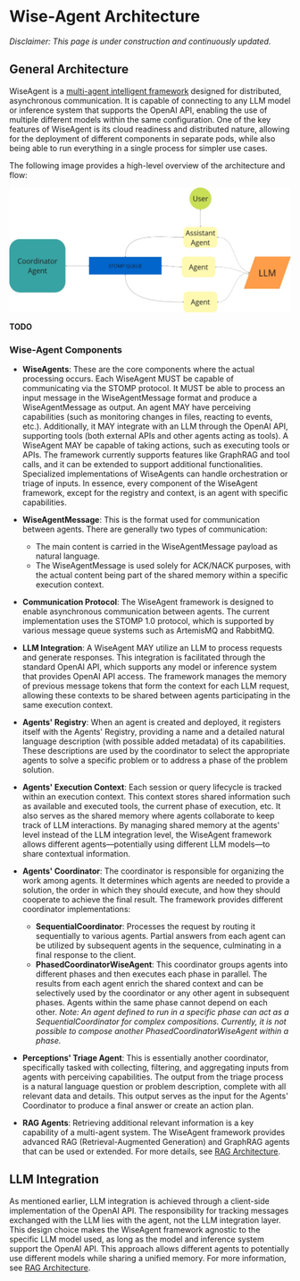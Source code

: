 # Wise-Agent Architecture

*Disclaimer: This page is under construction and continuously updated.*

## General Architecture

WiseAgent is a [multi-agent intelligent framework](multi_agents.md) designed for distributed, asynchronous communication. It is capable of connecting to any LLM model or inference system that supports the OpenAI API, enabling the use of multiple different models within the same configuration. One of the key features of WiseAgent is its cloud readiness and distributed nature, allowing for the deployment of different components in separate pods, while also being able to run everything in a single process for simpler use cases.

The following image provides a high-level overview of the architecture and flow:

![architecture](/images/architecture.jpg)

**TODO**

### Wise-Agent Components

* **WiseAgents**: These are the core components where the actual processing occurs. Each WiseAgent MUST be capable of communicating via the STOMP protocol. It MUST be able to process an input message in the WiseAgentMessage format and produce a WiseAgentMessage as output. An agent MAY have perceiving capabilities (such as monitoring changes in files, reacting to events, etc.). Additionally, it MAY integrate with an LLM through the OpenAI API, supporting tools (both external APIs and other agents acting as tools). A WiseAgent MAY be capable of taking actions, such as executing tools or APIs. The framework currently supports features like GraphRAG and tool calls, and it can be extended to support additional functionalities. Specialized implementations of WiseAgents can handle orchestration or triage of inputs. In essence, every component of the WiseAgent framework, except for the registry and context, is an agent with specific capabilities.

* **WiseAgentMessage**: This is the format used for communication between agents. There are generally two types of communication:
  * The main content is carried in the WiseAgentMessage payload as natural language.
  * The WiseAgentMessage is used solely for ACK/NACK purposes, with the actual content being part of the shared memory within a specific execution context.

* **Communication Protocol**: The WiseAgent framework is designed to enable asynchronous communication between agents. The current implementation uses the STOMP 1.0 protocol, which is supported by various message queue systems such as ArtemisMQ and RabbitMQ.

* **LLM Integration**: A WiseAgent MAY utilize an LLM to process requests and generate responses. This integration is facilitated through the standard OpenAI API, which supports any model or inference system that provides OpenAI API access. The framework manages the memory of previous message tokens that form the context for each LLM request, allowing these contexts to be shared between agents participating in the same execution context.

* **Agents' Registry**: When an agent is created and deployed, it registers itself with the Agents' Registry, providing a name and a detailed natural language description (with possible added metadata) of its capabilities. These descriptions are used by the coordinator to select the appropriate agents to solve a specific problem or to address a phase of the problem solution.

* **Agents' Execution Context**: Each session or query lifecycle is tracked within an execution context. This context stores shared information such as available and executed tools, the current phase of execution, etc. It also serves as the shared memory where agents collaborate to keep track of LLM interactions. By managing shared memory at the agents' level instead of the LLM integration level, the WiseAgent framework allows different agents—potentially using different LLM models—to share contextual information.

* **Agents' Coordinator**: The coordinator is responsible for organizing the work among agents. It determines which agents are needed to provide a solution, the order in which they should execute, and how they should cooperate to achieve the final result. The framework provides different coordinator implementations:
  * **SequentialCoordinator**: Processes the request by routing it sequentially to various agents. Partial answers from each agent can be utilized by subsequent agents in the sequence, culminating in a final response to the client.
  * **PhasedCoordinatorWiseAgent**: This coordinator groups agents into different phases and then executes each phase in parallel. The results from each agent enrich the shared context and can be selectively used by the coordinator or any other agent in subsequent phases. Agents within the same phase cannot depend on each other.
    *Note: An agent defined to run in a specific phase can act as a SequentialCoordinator for complex compositions. Currently, it is not possible to compose another PhasedCoordinatorWiseAgent within a phase.*

* **Perceptions' Triage Agent**: This is essentially another coordinator, specifically tasked with collecting, filtering, and aggregating inputs from agents with perceiving capabilities. The output from the triage process is a natural language question or problem description, complete with all relevant data and details. This output serves as the input for the Agents' Coordinator to produce a final answer or create an action plan.

* **RAG Agents**: Retrieving additional relevant information is a key capability of a multi-agent system. The WiseAgent framework provides advanced RAG (Retrieval-Augmented Generation) and GraphRAG agents that can be used or extended. For more details, see [RAG Architecture](./rag_architecture.md).

## LLM Integration

As mentioned earlier, LLM integration is achieved through a client-side implementation of the OpenAI API. The responsibility for tracking messages exchanged with the LLM lies with the agent, not the LLM integration layer. This design choice makes the WiseAgent framework agnostic to the specific LLM model used, as long as the model and inference system support the OpenAI API. This approach allows different agents to potentially use different models while sharing a unified memory. For more information, see [RAG Architecture](./rag_architecture.md).
